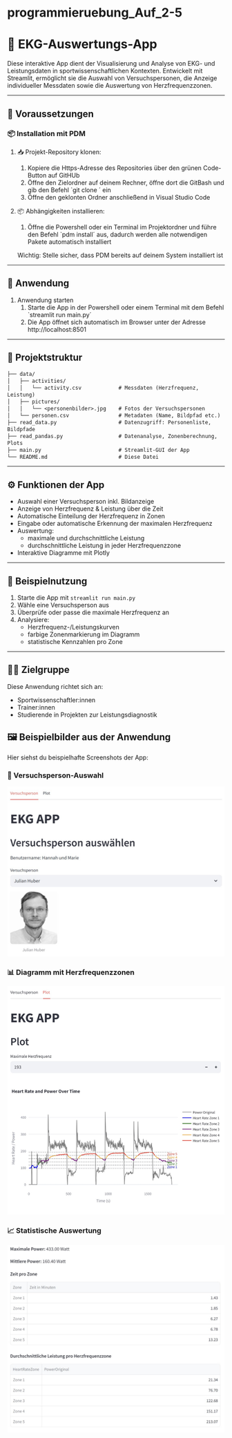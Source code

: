 # programmieruebung_Auf_2-5
# 🧠 EKG-Auswertungs-App

Diese interaktive App dient der Visualisierung und Analyse von EKG- und Leistungsdaten in sportwissenschaftlichen Kontexten. Entwickelt mit Streamlit, ermöglicht sie die Auswahl von Versuchspersonen, die Anzeige individueller Messdaten sowie die Auswertung von Herzfrequenzzonen.

---

## 🔧 Voraussetzungen

### 📦 Installation mit PDM

1. 📥 Projekt-Repository klonen:
    1. Kopiere die Https-Adresse des Repositories über den grünen Code-Button auf GitHUb
    2. Öffne den Zielordner auf deinem Rechner, öffne dort die GitBash und gib den Befehl `git clone <Https-Link>´ ein 
    3. Öffne den geklonten Ordner anschließend in Visual Studio Code 

2. 📦 Abhängigkeiten installieren:
    1. Öffne die Powershell oder ein Terminal im Projektordner und führe den Befehl `pdm install´ aus, dadurch werden alle notwendigen Pakete automatisch installiert 

    Wichtig: Stelle sicher, dass PDM bereits auf deinem System installiert ist

---

## 🚀 Anwendung 
1. Anwendung starten 
    1. Starte die App in der Powershell oder einem Terminal mit dem Befehl `streamlit run main.py´
    2. Die App öffnet sich automatisch im Browser unter der Adresse http://localhost:8501

---

## 🧭 Projektstruktur

```
├── data/
│   ├── activities/
│   │   └── activity.csv            # Messdaten (Herzfrequenz, Leistung)
│   ├── pictures/
│   │   └── <personenbilder>.jpg    # Fotos der Versuchspersonen
│   └── personen.csv                # Metadaten (Name, Bildpfad etc.)
├── read_data.py                    # Datenzugriff: Personenliste, Bildpfade
├── read_pandas.py                  # Datenanalyse, Zonenberechnung, Plots
├── main.py                         # Streamlit-GUI der App
└── README.md                       # Diese Datei
```

---

## ⚙️ Funktionen der App

- Auswahl einer Versuchsperson inkl. Bildanzeige
- Anzeige von Herzfrequenz & Leistung über die Zeit
- Automatische Einteilung der Herzfrequenz in Zonen
- Eingabe oder automatische Erkennung der maximalen Herzfrequenz
- Auswertung:
  - maximale und durchschnittliche Leistung
  - durchschnittliche Leistung in jeder Herzfrequenzzone
- Interaktive Diagramme mit Plotly

---

## 🧪 Beispielnutzung

1. Starte die App mit `streamlit run main.py`
2. Wähle eine Versuchsperson aus
3. Überprüfe oder passe die maximale Herzfrequenz an
4. Analysiere:
   - Herzfrequenz-/Leistungskurven
   - farbige Zonenmarkierung im Diagramm
   - statistische Kennzahlen pro Zone

---

## 👩‍🔬 Zielgruppe

Diese Anwendung richtet sich an:
- Sportwissenschaftler:innen
- Trainer:innen
- Studierende in Projekten zur Leistungsdiagnostik

## 🖼 Beispielbilder aus der Anwendung

Hier siehst du beispielhafte Screenshots der App:

### 👤 Versuchsperson-Auswahl
![Versuchsperson](data/screenshots\Screenshot_1_Tab1.jpg)

### 📊 Diagramm mit Herzfrequenzzonen
![Herzfrequenz-Plot](data/screenshots\Screenshot_2_Tab2.jpg)


### 📈 Statistische Auswertung
![Ansicht-Statistik](data/screenshots\Screenshot_3_tab2_Tabellen.jpg)